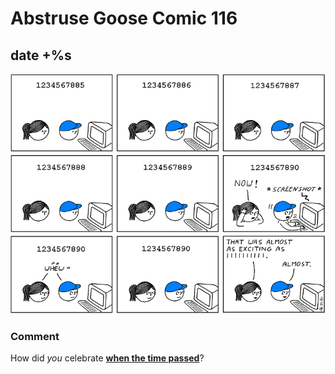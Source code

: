 # Abstruse Goose Comic 116
## date +%s

![image](1234567890.png)
### Comment

How did <em>you</em> celebrate <a href="https://web.archive.org/web/20180125011927/http://coolepochcountdown.com/" target="_blank"><strong>when the time passed</strong></a>?

